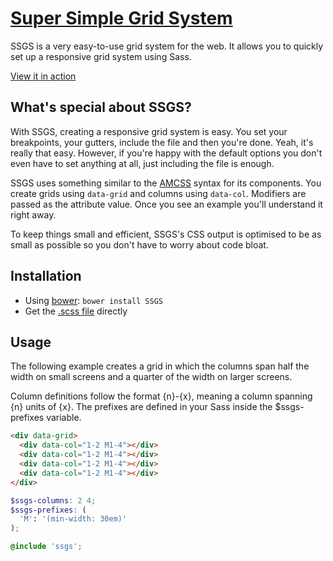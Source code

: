# [Super Simple Grid System](http://sacha.me/SSGS)

SSGS is a very easy-to-use grid system for the web. It allows you to quickly set up a responsive grid system using Sass.

[View it in action](http://sacha.me/SSGS)

## What's special about SSGS?

With SSGS, creating a responsive grid system is easy. You set your breakpoints, your gutters, include the file and then you're done. Yeah, it's really that easy. However, if you're happy with the default options you don't even have to set anything at all, just including the file is enough.

SSGS uses something similar to the [AMCSS](http://amcss.github.io) syntax for its components. You create grids using `data-grid` and columns using `data-col`. Modifiers are passed as the attribute value. Once you see an example you'll understand it right away.

To keep things small and efficient, SSGS's CSS output is optimised to be as small as possible so you don't have to worry about code bloat.

## Installation

* Using [bower](https://github.com/bower/bower): `bower install SSGS`
* Get the [.scss file](https://raw.github.com/RadLikeWhoa/SSGS/master/ssgs.scss) directly

## Usage

The following example creates a grid in which the columns span half the width on small screens and a quarter of the width on larger screens.

Column definitions follow the format {n}-{x}, meaning a column spanning {n} units of {x}. The prefixes are defined in your Sass inside the $ssgs-prefixes variable.

```html
<div data-grid>
  <div data-col="1-2 M1-4"></div>
  <div data-col="1-2 M1-4"></div>
  <div data-col="1-2 M1-4"></div>
  <div data-col="1-2 M1-4"></div>
</div>
```

```scss
$ssgs-columns: 2 4;
$ssgs-prefixes: (
  'M': '(min-width: 30em)'
);

@include 'ssgs';
```
